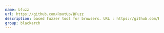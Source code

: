 ```yaml
---
name: bfuzz
url: https://github.com/RootUp/BFuzz
description: based fuzzer tool for browsers. URL : https://github.com/RootUp/BFuzz Groups : blackarch blackarch-fuzzer
group: blackarch
---
```

